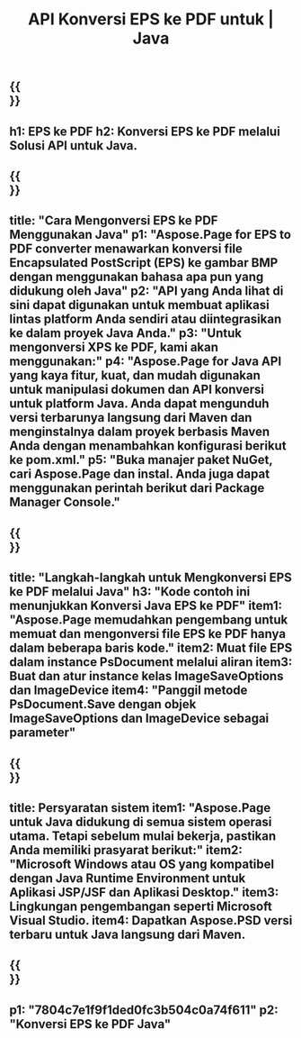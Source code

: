 ﻿---
translation: true
template: /_templates/_conversion-child-java.md
title: API Konversi EPS ke PDF untuk | Java
url: /java/conversion/eps-to-pdf/
description: Contoh kode konversi Java untuk format EPS ke file PDF. Gunakan kode contoh ini untuk mengonversi EPS ke PDF dalam aplikasi berbasis Web atau Desktop Java apa pun.
informat: EPS
outformat: PDF
otherformats: XPS PS
---

{{<section banner>}}
---
h1: EPS ke PDF
h2: Konversi EPS ke PDF melalui Solusi API untuk Java.
---

{{<section overview>}}
---
title: "Cara Mengonversi EPS ke PDF Menggunakan Java"
p1: "Aspose.Page for EPS to PDF converter menawarkan konversi file Encapsulated PostScript (EPS) ke gambar BMP dengan menggunakan bahasa apa pun yang didukung oleh Java"
p2: "API yang Anda lihat di sini dapat digunakan untuk membuat aplikasi lintas platform Anda sendiri atau diintegrasikan ke dalam proyek Java Anda."
p3: "Untuk mengonversi XPS ke PDF, kami akan menggunakan:"
p4: "Aspose.Page for Java API yang kaya fitur, kuat, dan mudah digunakan untuk manipulasi dokumen dan API konversi untuk platform Java. Anda dapat mengunduh versi terbarunya langsung dari Maven dan menginstalnya dalam proyek berbasis Maven Anda dengan menambahkan konfigurasi berikut ke pom.xml."
p5: "Buka manajer paket NuGet, cari Aspose.Page dan instal. Anda juga dapat menggunakan perintah berikut dari Package Manager Console."
---

{{<section feature1>}}
---
title: "Langkah-langkah untuk Mengkonversi EPS ke PDF melalui Java"
h3: "Kode contoh ini menunjukkan Konversi Java EPS ke PDF"
item1: "Aspose.Page memudahkan pengembang untuk memuat dan mengonversi file EPS ke PDF hanya dalam beberapa baris kode."
item2: Muat file EPS dalam instance PsDocument melalui aliran
item3: Buat dan atur instance kelas ImageSaveOptions dan ImageDevice
item4: "Panggil metode PsDocument.Save dengan objek ImageSaveOptions dan ImageDevice sebagai parameter"
---

{{<section feature2>}}
---
title: Persyaratan sistem
item1: "Aspose.Page untuk Java didukung di semua sistem operasi utama. Tetapi sebelum mulai bekerja, pastikan Anda memiliki prasyarat berikut:"
item2: "Microsoft Windows atau OS yang kompatibel dengan Java Runtime Environment untuk Aplikasi JSP/JSF dan Aplikasi Desktop."
item3: Lingkungan pengembangan seperti Microsoft Visual Studio.
item4: Dapatkan Aspose.PSD versi terbaru untuk Java langsung dari Maven.
---

{{<section gist>}}
---
p1: "7804c7e1f9f1ded0fc3b504c0a74f611"
p2: "Konversi EPS ke PDF Java"
---
